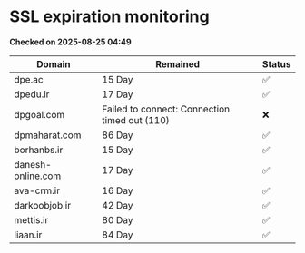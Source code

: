 # SSL expiration monitoring

**Checked on 2025-08-25 04:49**

| Domain | Remained | Status       |
|--------|----------|--------------|
| dpe.ac     | 15 Day   | ✅ |
| dpedu.ir     | 17 Day   | ✅ |
| dpgoal.com     | Failed to connect: Connection timed out (110)       | ❌ |
| dpmaharat.com     | 86 Day   | ✅ |
| borhanbs.ir     | 15 Day   | ✅ |
| danesh-online.com     | 17 Day   | ✅ |
| ava-crm.ir     | 16 Day   | ✅ |
| darkoobjob.ir     | 42 Day   | ✅ |
| mettis.ir     | 80 Day   | ✅ |
| liaan.ir     | 84 Day   | ✅ |
